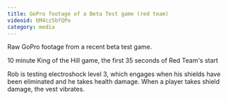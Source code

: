 ```yaml
---
title: GoPro footage of a Beta Test game (red team)
videoid: bM4cz5bfQPo
category: media
---
```


Raw GoPro footage from a recent beta test game.

10 minute King of the Hill game, the first 35 seconds of Red Team's start

Rob is testing electroshock level 3, which engages when his shields have been eliminated and he takes health damage. When a player takes shield damage, the vest vibrates.
